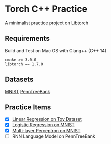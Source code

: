 # Torch C++ Practice
A minimalist practice project on Libtorch

## Requirements
Build and Test on Mac OS with Clang++ (C++ 14)
```
cmake >= 3.0.0
libtorch == 1.7.0
```

## Datasets
[MNIST](http://yann.lecun.com/exdb/mnist/)
[PennTreeBank](https://github.com/wojzaremba/lstm/tree/master/data)

## Practice Items
- [x] [Linear Regression on Toy Dataset](./linear_regression.cpp)
- [x] [Logistic Regression on MNIST](./logistic_regression.cpp)
- [x] [Multi-layer Perceptron on MNIST](./mlp/)
- [ ] RNN Language Model on PennTreeBank 